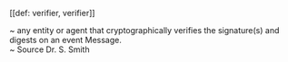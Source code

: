 [[def: verifier, verifier]]

~ any entity or agent that cryptographically verifies the signature(s) and digests on an event Message.  
~ Source Dr. S. Smith
